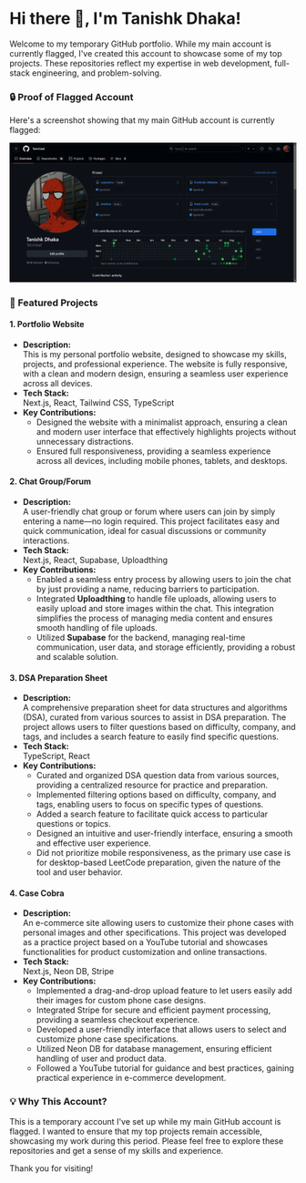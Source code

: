 # Hi there 👋, I'm Tanishk Dhaka!

Welcome to my temporary GitHub portfolio. While my main account is currently flagged, I've created this account to showcase some of my top projects. These repositories reflect my expertise in 
web development, full-stack engineering, and problem-solving.

### 🔒 Proof of Flagged Account

Here's a screenshot showing that my main GitHub account is currently flagged:

![Flagged Account](./image.png)


### 🚀 Featured Projects

#### 1. **Portfolio Website**
- **Description:**  
  This is my personal portfolio website, designed to showcase my skills, projects, and professional experience. The website is fully responsive, with a clean and modern design, ensuring a seamless user experience across all devices.
- **Tech Stack:**  
  Next.js, React, Tailwind CSS, TypeScript
- **Key Contributions:**  
  - Designed the website with a minimalist approach, ensuring a clean and modern user interface that effectively highlights projects without unnecessary distractions.
  - Ensured full responsiveness, providing a seamless experience across all devices, including mobile phones, tablets, and desktops.


#### 2. **Chat Group/Forum**
- **Description:**  
  A user-friendly chat group or forum where users can join by simply entering a name—no login required. This project facilitates easy and quick communication, ideal for casual discussions or community interactions.
- **Tech Stack:**  
  Next.js, React, Supabase, Uploadthing
- **Key Contributions:**  
  - Enabled a seamless entry process by allowing users to join the chat by just providing a name, reducing barriers to participation.
  - Integrated **Uploadthing** to handle file uploads, allowing users to easily upload and store images within the chat. This integration simplifies the process of managing media content and ensures smooth handling of file uploads.
  - Utilized **Supabase** for the backend, managing real-time communication, user data, and storage efficiently, providing a robust and scalable solution.

#### 3. **DSA Preparation Sheet**
- **Description:**  
  A comprehensive preparation sheet for data structures and algorithms (DSA), curated from various sources to assist in DSA preparation. The project allows users to filter questions based on difficulty, company, and tags, and includes a search feature to easily find specific questions.
- **Tech Stack:**  
  TypeScript, React
- **Key Contributions:**  
  - Curated and organized DSA question data from various sources, providing a centralized resource for practice and preparation.
  - Implemented filtering options based on difficulty, company, and tags, enabling users to focus on specific types of questions.
  - Added a search feature to facilitate quick access to particular questions or topics.
  - Designed an intuitive and user-friendly interface, ensuring a smooth and effective user experience.
  - Did not prioritize mobile responsiveness, as the primary use case is for desktop-based LeetCode preparation, given the nature of the tool and user behavior.

#### 4. **Case Cobra**
- **Description:**  
  An e-commerce site allowing users to customize their phone cases with personal images and other specifications. This project was developed as a practice project based on a YouTube tutorial and showcases functionalities for product customization and online transactions.
- **Tech Stack:**  
  Next.js, Neon DB, Stripe
- **Key Contributions:**  
  - Implemented a drag-and-drop upload feature to let users easily add their images for custom phone case designs.
  - Integrated Stripe for secure and efficient payment processing, providing a seamless checkout experience.
  - Developed a user-friendly interface that allows users to select and customize phone case specifications.
  - Utilized Neon DB for database management, ensuring efficient handling of user and product data.
  - Followed a YouTube tutorial for guidance and best practices, gaining practical experience in e-commerce development.


### 💡 Why This Account?

This is a temporary account I've set up while my main GitHub account is flagged. I wanted to ensure that my top projects remain accessible, showcasing my work during this period. Please feel free to explore these repositories and get a sense of my skills and experience.

Thank you for visiting!
